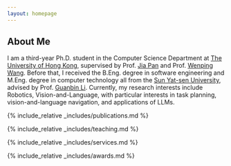 ```yaml
---
layout: homepage
---
```


## About Me

I am a third-year Ph.D. student in the Computer Science Department at [The University of Hong Kong](https://hku.hk/), supervised by Prof. [Jia Pan](https://sites.google.com/site/panjia/) and Prof. [Wenping Wang](https://www.cs.hku.hk/people/academic-staff/wenping). Before that, I received the B.Eng. degree in software engineering and M.Eng. degree in computer technology all from the [Sun Yat-sen University](https://www.sysu.edu.cn/), advised by Prof. [Guanbin Li](http://guanbinli.com/). Currently, my research interests include Robotics, Vision-and-Language, with particular interests in task planning, vision-and-language navigation, and  applications of LLMs.

<!-- ## Research Interests

- **Computer Vision:** image recognition, image generation, video captioning
- **Machine Learning:** meta-learning, incremental learning, transfer learning -->

<!-- ## News

- **[Feb. 2020]** Our paper about incremental learning is accepted to CVPR 2020.
- **[Feb. 2020]** We will host the ACM Multimedia Asia 2020 conference in Singapore!
- **[Sept. 2019]** Our paper about few-shot learning is accepted to NeurIPS 2019.
- **[Mar. 2019]** Our paper about few-shot learning is accepted to CVPR 2019. -->

{% include_relative _includes/publications.md %}

{% include_relative _includes/teaching.md %}

{% include_relative _includes/services.md %}

{% include_relative _includes/awards.md %}

